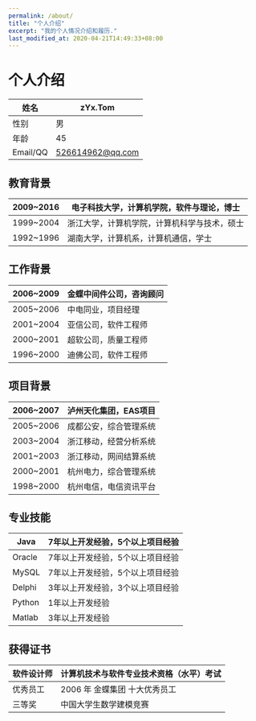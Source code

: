 ```yaml
---
permalink: /about/
title: "个人介绍"
excerpt: "我的个人情况介绍和履历."
last_modified_at: 2020-04-21T14:49:33+08:00
---
```


# 个人介绍

| 姓名     | zYx.Tom           |
| -------- | ---------------- |
| 性别     | 男               |
| 年龄     | 45               |
| Email/QQ | 526614962@qq.com |

## 教育背景

| 2009~2016 | 电子科技大学，计算机学院，软件与理论，博士   |
| --------- | -------------------------------------------- |
| 1999~2004 | 浙江大学，计算机学院，计算机科学与技术，硕士 |
| 1992~1996 | 湖南大学，计算机系，计算机通信，学士         |

## 工作背景

| 2006~2009 | 金蝶中间件公司，咨询顾问 |
| --------- | ------------------------ |
| 2005~2006 | 中电同业，项目经理       |
| 2001~2004 | 亚信公司，软件工程师     |
| 2000~2001 | 超软公司，质量工程师     |
| 1996~2000 | 迪佛公司，软件工程师     |

## 项目背景

| 2006~2007 | 泸州天化集团，EAS项目  |
| --------- | ---------------------- |
| 2005~2006 | 成都公安，综合管理系统 |
| 2003~2004 | 浙江移动，经营分析系统 |
| 2001~2003 | 浙江移动，网间结算系统 |
| 2000~2001 | 杭州电力，综合管理系统 |
| 1998~2000 | 杭州电信，电信资讯平台 |

## 专业技能

| Java   | 7年以上开发经验，5个以上项目经验 |
| ------ | -------------------------------- |
| Oracle | 7年以上开发经验，5个以上项目经验 |
| MySQL  | 7年以上开发经验，5个以上项目经验 |
| Delphi | 3年以上开发经验，3个以上项目经验 |
| Python | 1年以上开发经验                  |
| Matlab | 3年以上开发经验                  |

## 获得证书

| 软件设计师 | 计算机技术与软件专业技术资格（水平）考试 |
| ---------- | ---------------------------------------- |
| 优秀员工   | 2006 年 金蝶集团 十大优秀员工            |
| 三等奖     | 中国大学生数学建模竞赛                   |
